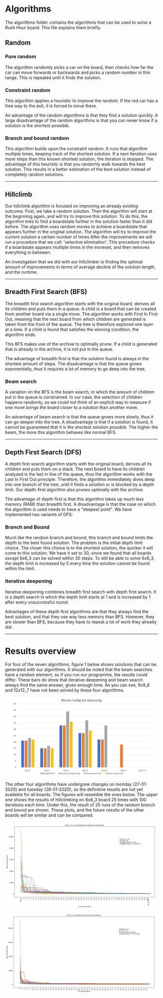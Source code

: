 # Algorithms

The algorithms folder contains the algorithms that can be used to solve a Rush Hour board. This file explains them briefly.

## Random

### Pure random

The algorithm randomly picks a car on the board, then checks how far the car can move forwards or backwards and picks a random number in this range. This is repeated until it finds the solution.

### Constraint random

This algorithm applies a heuristic to improve the random. If the red car has a free way to the exit, it is forced to move there.

An advantage of the random algorithms is that they find a solution quickly. A large disadvantage of the random algorithms is that you can never know if a solution is the shortest possible.

### Branch and bound random

This algorithm builds upon the constraint random. It runs that algorithm multiple times, keeping track of the shortest solution. If a next iteration uses more steps than this known shortest solution, the iteration is stopped. The advantage of this heuristic is that you randomly walk towards the best solution. This results in a better estimation of the best solution instead of completely random solutions.

---

## Hillclimb

Our hillclimb algorithm is focused on improving an already existing outcome. First, we take a random solution. Then the algorithm will start at the beginning again, and will try to improve this solution. To do this, the algorithm tries to find a boardstate further in the solution faster than it did before. The algorithm uses random moves to achieve a boardstate that appears further in the original solution. The algorithm will try to improve the current solution a certain number of times
After the improvements we will run a procedure that we call: 'selective elimination'. This procedure checks if a boardstate appears multiple times in the moveset, and then removes everything in between.

An investigation that we did with our hillclimber is finding the optimal amount of improvements in terms of average decline of the solution length, and the runtime.

---

## Breadth First Search (BFS)

The breadth first search algorithm starts with the original board, derives all its children and puts them in a queue. A child is a board that can be created from another board via a single move. The algorithm works with First In First Out, meaning that the next board from which children are generated is taken from the front of the queue. The tree is therefore explored one layer at a time. If a child is found that satisfies the winning condition, the algorithm ends.

This BFS makes use of the archive to optimally prune. If a child is generated that is already in the archive, it is not put in the queue.

The advantage of breadth first is that the solution found is always in the shortest amount of steps. The disadvantage is that the queue grows exponentially, thus it requires a lot of memory to go deep into the tree.

### Beam search

A variation on the BFS is the beam search, in which the amount of children put in the queue is constrained. In our case, the selection of children happens randomly, as we could not think of an explicit way to measure if one move brings the board closer to a solution than another move.

An advantage of beam search is that the queue grows more slowly, thus it can go deeper into the tree. A disadvantage is that if a solution is found, it cannot be guaranteed that it is the shortest solution possible. The higher the beam, the more this algorithm behaves like normal BFS.

---

## Depth First Search (DFS)

A depth first search algorithm starts with the original board, derives all its children and puts them on a stack. The next board to have its children analyzed is the last in line of the queue, thus the algorithm works with the Last In First Out principle. Therefore, the algorithm immediately dives deep into one branch of the tree, until it finds a solution or is blocked by a depth limit. Our depth-first algorithm also prunes optimally with the archive.

The advantage of depth first is that this algorithm takes up much less memory (RAM) than breadth first. A disadvantage is that the case on which the algorithm is used needs to have a "deepest point". We have implemented two variants of DFS:

### Branch and Bound

Much like the random branch and bound, this branch and bound limits the depth to the best found solution. The problem is the initial depth limit choice. The closer this choice is to the shortest solution, the quicker it will come to this solution. We have it set to 30, since we found that all boards except 6x6_3 can be solved within 30 steps. To still be able to solve 6x6_3, the depth limit is increased by 5 every time the solution cannot be found within the limit.

### Iterative deepening

Iterative deepening combines breadth first search with depth first search. It is a depth search in which the depth limit starts at 1 and is increased by 1 after every unsuccessful round. 

Advantages of these depth first algorithms are that they always find the best solution, and that they use way less memory than BFS. However, they are slower than BFS, because they have to repeat a lot of work they already did.

---

# Results overview

For four of the seven algorithms, figure 1 below shows solutions that can be generated with our algorithms. It should be noted that the beam searches have a random element, so if you run our programme, the results could differ. These bars do show that iterative deepening and beam search always find the same answer, given enough time. As you can see, 9x9_6 and 12x12_7 have not been solved by these four algorithms.

![Bar chart containing results of four algorithms: bfs, beam (2), beam(2) and iterative deepening](../../results/barchart_overview.png)

The other four algorithms have undergone changes on monday (27-01-2020) and tuesday (28-01-2020), so the definitive results are not yet available for all boards. The figures will resemble the ones below. The upper one shows the results of hillclimbing on 6x6_3 board 25 times with 100 iterations each time. Under this, the result of 25 runs of the random branch and bound are shown. These plots, and the future results of the other boards will be similar and can be compared.

![Hillclimbing results of 25 runs with 100 iterations each](../../results/6x6_3_hillclimb.png)

![Random branch and bound results of 25 runs with 100 iterations each](../../results/6x6_3_random_branch_bound.png)